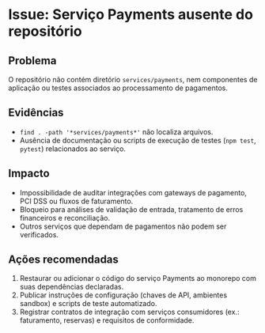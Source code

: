 # Issue: Serviço Payments ausente do repositório

## Problema
O repositório não contém diretório `services/payments`, nem componentes de aplicação ou testes associados ao processamento de pagamentos.

## Evidências
- `find . -path '*services/payments*'` não localiza arquivos.
- Ausência de documentação ou scripts de execução de testes (`npm test`, `pytest`) relacionados ao serviço.

## Impacto
- Impossibilidade de auditar integrações com gateways de pagamento, PCI DSS ou fluxos de faturamento.
- Bloqueio para análises de validação de entrada, tratamento de erros financeiros e reconciliação.
- Outros serviços que dependam de pagamentos não podem ser verificados.

## Ações recomendadas
1. Restaurar ou adicionar o código do serviço Payments ao monorepo com suas dependências declaradas.
2. Publicar instruções de configuração (chaves de API, ambientes sandbox) e scripts de teste automatizado.
3. Registrar contratos de integração com serviços consumidores (ex.: faturamento, reservas) e requisitos de conformidade.
